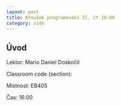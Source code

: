 ```yaml
---
layout: post
title: Kroužek programování II, čt 16:00
category: side
---
```

## Úvod

Lektor: Mario Daniel Doskočil

Classroom code (section): 

Místnost: EB405

Čas: 16:00
